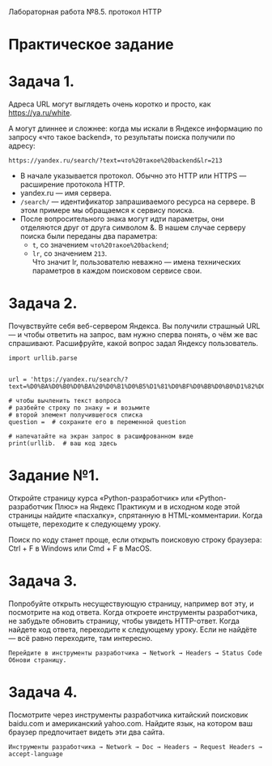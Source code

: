 Лабораторная работа №8.5. протокол HTTP





# Практическое задание
# Задача 1.

Адреса URL могут выглядеть очень коротко и просто, как https://ya.ru/white.  

А могут длиннее и сложнее: когда мы искали в Яндексе информацию по запросу «что такое backend», то результаты поиска получили по адресу: 

```
https://yandex.ru/search/?text=что%20такое%20backend&lr=213
```
+ В начале указывается протокол. Обычно это HTTP или HTTPS — расширение протокола HTTP.
+ yandex.ru — имя сервера.
+ `/search/` — идентификатор запрашиваемого ресурса на сервере. В этом примере мы обращаемся к сервису поиска.
+ После вопросительного знака могут идти параметры, они отделяются друг от друга символом &. В нашем случае серверу поиска были переданы два параметра:
   + `t`, со значением `что%20такое%20backend`;
   + `lr`, со значением `213`.  
      Что значит lr, пользователю неважно — имена технических параметров в каждом поисковом сервисе свои.  
 
# Задача 2.

Почувствуйте себя веб-сервером Яндекса. Вы получили страшный URL — и чтобы ответить на запрос, вам нужно сперва понять, о чём же вас спрашивают.
Расшифруйте, какой вопрос задал Яндексу пользователь.  

```
import urllib.parse


url = 'https://yandex.ru/search/?text=%D0%BA%D0%B0%D0%BA%20%D0%B1%D0%B5%D1%81%D0%BF%D0%BB%D0%B0%D1%82%D0%BD%D0%BE%20%D0%B5%D0%B7%D0%B4%D0%B8%D1%82%D1%8C%20%D0%BD%D0%B0%20%D1%82%D0%B0%D0%BA%D1%81%D0%B8'

# чтобы вычленить текст вопроса
# разбейте строку по знаку = и возьмите
# второй элемент получившегося списка 
question =  # сохраните его в переменной question

# напечатайте на экран запрос в расшифрованном виде
print(urllib.  # ваш код здесь
```




# Задание №1.

Откройте страницу курса «Python-разработчик» или «Python-разработчик Плюс» на Яндекс Практикум и в исходном коде этой страницы найдите «пасхалку», спрятанную в HTML-комментарии. Когда отыщете, переходите к следующему уроку.  

Поиск по коду станет проще, если открыть поисковую строку браузера: Ctrl + F в Windows или Cmd + F в MacOS.  

# Задача 3.

Попробуйте открыть несуществующую страницу, например вот эту, и посмотрите на код ответа. Когда откроете инструменты разработчика, не забудьте обновить страницу, чтобы увидеть HTTP-ответ. Когда найдете код ответа, переходите к следующему уроку. Если не найдёте — всё равно переходите, там интересно.  
```
Перейдите в инструменты разработчика → Network → Headers → Status Code
Обнови страницу.
```


# Задача 4.

Посмотрите через инструменты разработчика китайский поисковик baidu.com и американский yahoo.com. Найдите язык, на котором ваш браузер предпочитает видеть эти два сайта.  

```
Инструменты разработчика → Network → Doc → Headers → Request Headers → accept-language
```












